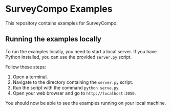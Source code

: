 # SurveyCompo Examples

This repository contains examples for SurveyCompo.

## Running the examples locally

To run the examples locally, you need to start a local server. If you have Python installed, you can use the provided `server.py` script.

Follow these steps:

1. Open a terminal.
2. Navigate to the directory containing the `server.py` script.
3. Run the script with the command `python serve.py`.
4. Open your web browser and go to `http://localhost:3050`.

You should now be able to see the examples running on your local machine.